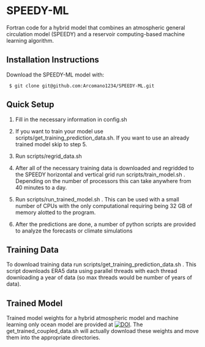 # SPEEDY-ML

Fortran code for a hybrid model that combines an atmospheric general circulation model (SPEEDY) and a reservoir computing-based machine learning algorithm.

## Installation Instructions
Download the SPEEDY-ML model with:
<pre><code> $ git clone git@github.com:Arcomano1234/SPEEDY-ML.git
</code></pre>

## Quick Setup
1. Fill in the necessary information in config.sh

2. If you want to train your model use scripts/get_training_prediction_data.sh. If you want to use an already trained model skip to step 5.

3. Run scripts/regrid_data.sh

4. After all of the necessary training data is downloaded and regridded to the SPEEDY horizontal and vertical grid run scripts/train_model.sh . Depending on the number of processors this can take anywhere from 40 minutes to a day.

5. Run scripts/run_trained_model.sh . This can be used with a small number of CPUs with the only computational requiring being 32 GB of memory alotted to the program.

6. After the predictions are done, a number of python scripts are provided to analyze the forecasts or climate simulations 

## Training Data
To download training data run scripts/get_training_prediction_data.sh . This script downloads ERA5 data using parallel threads with each thread downloading a year of data (so max threads would be number of years of data). 

## Trained Model 
Trained model weights for a hybrid atmospheric model and machine learning only ocean model are provided at [![DOI](https://zenodo.org/badge/DOI/10.5281/zenodo.7222831.svg)](https://doi.org/10.5281/zenodo.7222831). The get_trained_coupled_data.sh will actually download these weights and move them into the appropriate directories.



